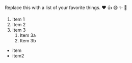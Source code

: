 Replace this with a list of your favorite things.
:heart:
:+1:
:smile:
:sparkles:
:tada:
1. Item 1
2. Item 2
3. Item 3
   1. Item 3a
   2. Item 3b
- item
- item2

